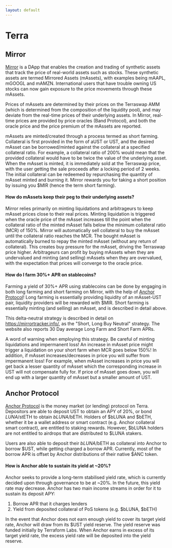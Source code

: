 ```yaml
---
layout: default
---
```


# Terra

## Mirror
[Mirror](https://mirrorprotocol.app/#/trade) is a DApp that enables the creation and trading of synthetic assets that track the price of real-world assets such as stocks. These synthetic assets are termed Mirrored Assets (mAssets), with examples being mAAPL, mGOOGL and mAMZN. International users that have trouble owning US stocks can now gain exposure to the price movements through these mAssets.

Prices of mAssets are determined by their prices on the Terraswap AMM (which is determined from the composition of the liquidity pool), and may deviate from the real-time prices of their underlying assets. In Mirror, real-time prices are provided by price oracles (Band Protocol), and both the oracle price and the price premium of the mAssets are reported. 

mAssets are minted/created through a process termed as short farming. Collateral is first provided in the form of aUST or UST, and the desired mAsset can be borrowed/minted against the collateral at a specified collateral ratio. For example, a collateral ratio of 200% would mean that the provided collateral would have to be twice the value of the underlying asset. When the mAsset is minted, it is immediately sold at the Terraswap price, with the user getting the sale proceeds after a locking period of 2 weeks. The initial collateral can be redeemed by repurchasing the quantity of mAsset minted and burning it. Mirror rewards you for taking a short position by issuing you $MIR (hence the term short farming).

#### How do mAssets keep their peg to their underlying assets?
Mirror relies primarily on minting liquidations and arbitrageurs to keep mAsset prices close to their real prices. Minting liquidation is triggered when the oracle price of the mAsset increases till the point when the collateral ratio of the minted mAsset falls below the minimum collateral ratio (MCR) of 150%. Mirror will automatically sell collateral to buy the mAsset until the collateral ratio reaches the MCR. The bought mAsset is automatically burned to repay the minted mAsset (without any return of collateral). This creates buy pressure for the mAsset, driving the Terraswap price higher. Arbitrageurs can profit by buying mAssets when they are undervalued and minting (and selling) mAssets when they are overvalued, with the expectation that prices will converge to the oracle price.

#### How do I farm 30%+ APR on stablecoins?
Farming a yield of 30%+ APR using stablecoins can be done by engaging in both long farming and short farming on Mirror, with the help of [Anchor Protocol](https://app.anchorprotocol.com/)! Long farming is essentially providing liquidity of an mAsset-UST pair, liquidity providers will be rewarded with $MIR. Short farming is essentially minting (and selling) an mAsset, and is described in detail above.

This delta-neutral strategy is described in detail on <https://mirrortracker.info/>, as the "Short, Long Buy Neutral" strategy. The website also reports 30 Day average Long Farm and Short Farm APRs.

A word of warning when employing this strategy. Be careful of minting liquidations and impermanent loss! An increase in mAsset price might trigger a liquidation on your short farm when MCR goes below 150%! In addition, if mAsset increases/decreases in price you will suffer from impermanent loss! For example, when mAsset increases in price you will get back a lesser quantity of mAsset which the corresponding increase in UST will not compensate fully for. If price of mAsset goes down, you will end up with a larger quantity of mAsset but a smaller amount of UST.


## Anchor Protocol
[Anchor Protocol](https://app.anchorprotocol.com/) is the money market (or lending) protocol on Terra. Depositors are able to deposit UST to obtain an APY of 20%, or bond $LUNA/$stETH to obtain $bLUNA/$bETH. Holders of $bLUNA and $bETH, whether it be a wallet address or smart contract (e.g. Anchor collateral smart contract), are entitled to staking rewards. However, $bLUNA holders are not entitled to airdrops that are distributed to $LUNA stakers.

Users are also able to deposit their $bLUNA/$bETH as collateral into Anchor to borrow $UST, while getting charged a borrow APR. Currently, most of the borrow APR is offset by Anchor distributions of their native $ANC token.

#### How is Anchor able to sustain its yield at \~20%?
Anchor seeks to provide a long-term stabilised yield rate, which is currently decided upon through governance to be at \~20%. In the future, this yield rate may decrease. Anchor has two main income streams in order for it to sustain its deposit APY:

1. Borrow APR that it charges lenders
2. Yield from deposited collateral of PoS tokens (e.g. $bLUNA, $bETH)

In the event that Anchor does not earn enough yield to cover its target yield rate, Anchor will draw from its $UST yield reserve. The yield reserve was funded initially by Terraform Labs. When Anchor earns in excess of its target yield rate, the excess yield rate will be deposited into the yield reserve.
